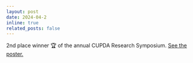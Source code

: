 ```yaml
---
layout: post
date: 2024-04-2 
inline: true
related_posts: false
---
```


2nd place winner :trophy: of the annual CUPDA Research Symposium. [See the poster.](https://aemann01.github.io/assets/pdf/CUPDA-2024.pdf)

